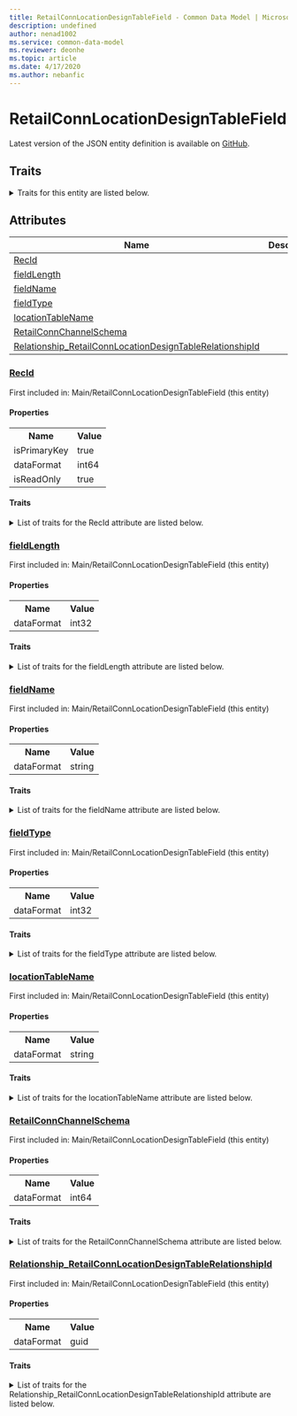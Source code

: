 ```yaml
---
title: RetailConnLocationDesignTableField - Common Data Model | Microsoft Docs
description: undefined
author: nenad1002
ms.service: common-data-model
ms.reviewer: deonhe
ms.topic: article
ms.date: 4/17/2020
ms.author: nebanfic
---
```


# RetailConnLocationDesignTableField

  
 Latest version of the JSON entity definition is available on <a href="https://github.com/Microsoft/CDM/tree/master/schemaDocuments/core/erp/Tables/Commerce/Retail/Main/RetailConnLocationDesignTableField.cdm.json" target="_blank">GitHub</a>.  

## Traits

<details>
<summary>Traits for this entity are listed below.  
</summary>

**is.identifiedBy**  
  names a specifc identity attribute to use with an entity  <table><tr><th>Parameter</th><th>Value</th><th>Data type</th><th>Explanation</th></tr><tr><td>attribute</td><td>[RetailConnLocationDesignTableField/(resolvedAttributes)/RecId](#RecId)</td><td>attribute</td><td></td></tr></table>

**is.CDM.entityVersion**  
  <table><tr><th>Parameter</th><th>Value</th><th>Data type</th><th>Explanation</th></tr><tr><td>versionNumber</td><td>"1.0.0"</td><td>string</td><td>semantic version number of the entity</td></tr></table>

**is.application.releaseVersion**  
  <table><tr><th>Parameter</th><th>Value</th><th>Data type</th><th>Explanation</th></tr><tr><td>releaseVersion</td><td>"10.0.13.0"</td><td>string</td><td>semantic version number of the application introducing this entity</td></tr></table>

</details>

## Attributes

|Name|Description|First Included in Instance|
|---|---|---|
|[RecId](#RecId)||<a href="RetailConnLocationDesignTableField.md" target="_blank">Main/RetailConnLocationDesignTableField</a>|
|[fieldLength](#fieldLength)||<a href="RetailConnLocationDesignTableField.md" target="_blank">Main/RetailConnLocationDesignTableField</a>|
|[fieldName](#fieldName)||<a href="RetailConnLocationDesignTableField.md" target="_blank">Main/RetailConnLocationDesignTableField</a>|
|[fieldType](#fieldType)||<a href="RetailConnLocationDesignTableField.md" target="_blank">Main/RetailConnLocationDesignTableField</a>|
|[locationTableName](#locationTableName)||<a href="RetailConnLocationDesignTableField.md" target="_blank">Main/RetailConnLocationDesignTableField</a>|
|[RetailConnChannelSchema](#RetailConnChannelSchema)||<a href="RetailConnLocationDesignTableField.md" target="_blank">Main/RetailConnLocationDesignTableField</a>|
|[Relationship_RetailConnLocationDesignTableRelationshipId](#Relationship_RetailConnLocationDesignTableRelationshipId)||<a href="RetailConnLocationDesignTableField.md" target="_blank">Main/RetailConnLocationDesignTableField</a>|

### <a href=#RecId name="RecId">RecId</a>

First included in: Main/RetailConnLocationDesignTableField (this entity)  

#### Properties

<table><tr><th>Name</th><th>Value</th></tr><tr><td>isPrimaryKey</td><td>true</td></tr><tr><td>dataFormat</td><td>int64</td></tr><tr><td>isReadOnly</td><td>true</td></tr></table>

#### Traits

<details>
<summary>List of traits for the RecId attribute are listed below.</summary>

**is.dataFormat.integer**  
**is.dataFormat.big**  
**is.identifiedBy**  
names a specifc identity attribute to use with an entity  <table><tr><th>Parameter</th><th>Value</th><th>Data type</th><th>Explanation</th></tr><tr><td>attribute</td><td>[RetailConnLocationDesignTableField/(resolvedAttributes)/RecId](#RecId)</td><td>attribute</td><td></td></tr></table>

**is.readOnly**  
**is.dataFormat.integer**  
**is.dataFormat.big**  
</details>

### <a href=#fieldLength name="fieldLength">fieldLength</a>

First included in: Main/RetailConnLocationDesignTableField (this entity)  

#### Properties

<table><tr><th>Name</th><th>Value</th></tr><tr><td>dataFormat</td><td>int32</td></tr></table>

#### Traits

<details>
<summary>List of traits for the fieldLength attribute are listed below.</summary>

**is.dataFormat.integer**  
**is.dataFormat.integer**  
</details>

### <a href=#fieldName name="fieldName">fieldName</a>

First included in: Main/RetailConnLocationDesignTableField (this entity)  

#### Properties

<table><tr><th>Name</th><th>Value</th></tr><tr><td>dataFormat</td><td>string</td></tr></table>

#### Traits

<details>
<summary>List of traits for the fieldName attribute are listed below.</summary>

**is.dataFormat.character**  
**is.dataFormat.big**  
**is.dataFormat.array**  
**is.dataFormat.character**  
**is.dataFormat.array**  
</details>

### <a href=#fieldType name="fieldType">fieldType</a>

First included in: Main/RetailConnLocationDesignTableField (this entity)  

#### Properties

<table><tr><th>Name</th><th>Value</th></tr><tr><td>dataFormat</td><td>int32</td></tr></table>

#### Traits

<details>
<summary>List of traits for the fieldType attribute are listed below.</summary>

**is.dataFormat.integer**  
**is.dataFormat.integer**  
</details>

### <a href=#locationTableName name="locationTableName">locationTableName</a>

First included in: Main/RetailConnLocationDesignTableField (this entity)  

#### Properties

<table><tr><th>Name</th><th>Value</th></tr><tr><td>dataFormat</td><td>string</td></tr></table>

#### Traits

<details>
<summary>List of traits for the locationTableName attribute are listed below.</summary>

**is.dataFormat.character**  
**is.dataFormat.big**  
**is.dataFormat.array**  
**is.dataFormat.character**  
**is.dataFormat.array**  
</details>

### <a href=#RetailConnChannelSchema name="RetailConnChannelSchema">RetailConnChannelSchema</a>

First included in: Main/RetailConnLocationDesignTableField (this entity)  

#### Properties

<table><tr><th>Name</th><th>Value</th></tr><tr><td>dataFormat</td><td>int64</td></tr></table>

#### Traits

<details>
<summary>List of traits for the RetailConnChannelSchema attribute are listed below.</summary>

**is.dataFormat.integer**  
**is.dataFormat.big**  
**is.dataFormat.integer**  
**is.dataFormat.big**  
</details>

### <a href=#Relationship_RetailConnLocationDesignTableRelationshipId name="Relationship_RetailConnLocationDesignTableRelationshipId">Relationship_RetailConnLocationDesignTableRelationshipId</a>

First included in: Main/RetailConnLocationDesignTableField (this entity)  

#### Properties

<table><tr><th>Name</th><th>Value</th></tr><tr><td>dataFormat</td><td>guid</td></tr></table>

#### Traits

<details>
<summary>List of traits for the Relationship_RetailConnLocationDesignTableRelationshipId attribute are listed below.</summary>

**is.dataFormat.character**  
**is.dataFormat.big**  
**is.dataFormat.array**  
**is.dataFormat.guid**  
**means.identity.entityId**  
**is.linkedEntity.identifier**  
Marks the attribute(s) that hold foreign key references to a linked (used as an attribute) entity. This attribute is added to the resolved entity to enumerate the referenced entities.  <table><tr><th>Parameter</th><th>Value</th><th>Data type</th><th>Explanation</th></tr><tr><td>entityReferences</td><td><table><tr><th>entityReference</th><th>attributeReference</th></tr><tr><td><a href="RetailConnLocationDesignTable.md" target="_blank">/core/erp/Tables/Commerce/Retail/Main/RetailConnLocationDesignTable.cdm.json/RetailConnLocationDesignTable</a></td><td><a href="RetailConnLocationDesignTable.md#RecId" target="_blank">RecId</a></td></tr></table></td><td>entity</td><td>a reference to the constant entity holding the list of entity references</td></tr></table>

**is.dataFormat.guid**  
**is.dataFormat.character**  
**is.dataFormat.array**  
</details>
